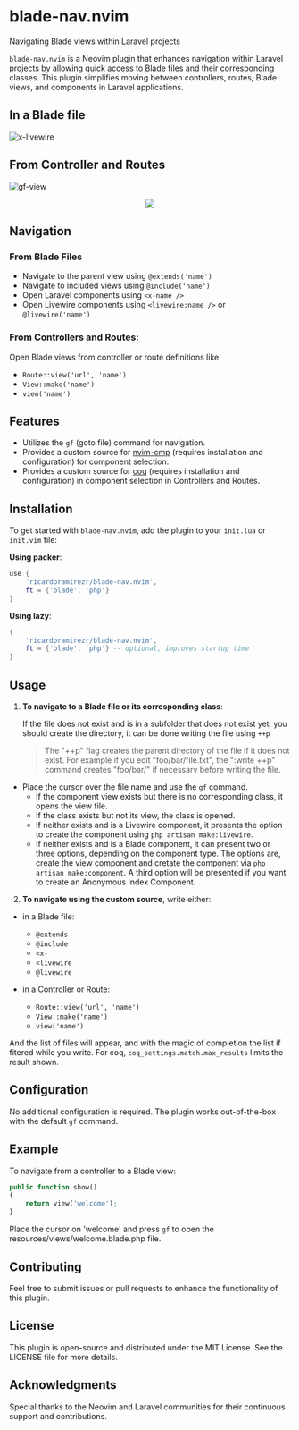 # blade-nav.nvim
Navigating Blade views within Laravel projects

`blade-nav.nvim` is a Neovim plugin that enhances navigation within Laravel projects by allowing quick access to Blade files and their corresponding classes. This plugin simplifies moving between controllers, routes, Blade views, and components in Laravel applications.

## In a Blade file

![x-livewire](https://github.com/RicardoRamirezR/blade-nav.nvim/assets/6526545/8e10106f-d28e-40dc-b0df-c45f0f842980)

## From Controller and Routes

![gf-view](https://github.com/RicardoRamirezR/blade-nav.nvim/assets/6526545/e6ddb3ec-829f-4055-b8d1-581635bfb18c)

<p align="center">
    <a href="https://dotfyle.com/plugins/RicardoRamirezR/blade-nav.nvim">
        <img src="https://dotfyle.com/plugins/RicardoRamirezR/blade-nav.nvim/shield" />
    </a>
</p>

## Navigation

### From Blade Files

- Navigate to the parent view using `@extends('name')`
- Navigate to included views using `@include('name')`
- Open Laravel components using `<x-name />`
- Open Livewire components using `<livewire:name />` or `@livewire('name')`

### From Controllers and Routes:

Open Blade views from controller or route definitions like 
- `Route::view('url', 'name')`
- `View::make('name')`
- `view('name')`


## Features

- Utilizes the `gf` (goto file) command for navigation.
- Provides a custom source for [nvim-cmp](https://github.com/hrsh7th/nvim-cmp)
  (requires installation and configuration) for component selection.
- Provides a custom source for [coq](https://github.com/ms-jpq/coq_nvim) (requires
  installation and configuration) in component selection in Controllers and Routes.

## Installation

To get started with `blade-nav.nvim`, add the plugin to your `init.lua` or `init.vim` file:

**Using packer**:

```lua
use {
    'ricardoramirezr/blade-nav.nvim',
    ft = {'blade', 'php'}
}
```
    
**Using lazy**:

```lua
{
    'ricardoramirezr/blade-nav.nvim',
    ft = {'blade', 'php'} -- optional, improves startup time
}
```

## Usage

1. **To navigate to a Blade file or its corresponding class**:
   
    If the file does not exist and is in a subfolder that does not exist yet,
    you should create the directory, it can be done writing the file using `++p`  

    > The "++p" flag creates the parent directory of the file if it does not exist.
    > For example if you edit "foo/bar/file.txt", the ":write ++p" command creates
    >"foo/bar/" if necessary before writing the file.

  - Place the cursor over the file name and use the `gf` command.
    - If the component view exists but there is no corresponding class, it 
    opens the view file.
    - If the class exists but not its view, the class is opened.
    - If neither exists and is a Livewire component, it presents the option to
    create the component using `php artisan make:livewire`.
    - If neither exists and is a Blade component, it can present two or three
    options, depending on the component type. The options are, create the view
    component and cretate the component via `php artisan make:component`. A
    third option will be presented if you want to create an Anonymous Index Component.

2. **To navigate using the custom source**, write either:
  - in a Blade file:
    - `@extends`
    - `@include`
    - `<x-`
    - `<livewire`
    - `@livewire`

  - in a Controller or Route:
    - `Route::view('url', 'name')`
    - `View::make('name')`
    - `view('name')`

And the list of files will appear, and with the magic of completion the list if fitered while you write. For coq, 
`coq_settings.match.max_results` limits the result shown.

## Configuration

No additional configuration is required. The plugin works out-of-the-box with the default `gf` command.

## Example

To navigate from a controller to a Blade view:
```php
public function show()
{
    return view('welcome');
}
```

Place the cursor on 'welcome' and press `gf` to open the resources/views/welcome.blade.php file.

## Contributing

Feel free to submit issues or pull requests to enhance the functionality of this plugin.

## License

This plugin is open-source and distributed under the MIT License. See the LICENSE file for more details.

## Acknowledgments

Special thanks to the Neovim and Laravel communities for their continuous support and contributions.
